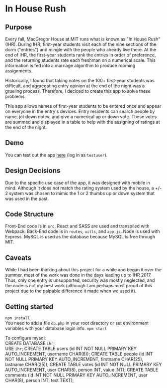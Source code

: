 # In House Rush

## Purpose
Every fall, MacGregor House at MIT runs what is known as "In House Rush" (IHR). During IHR, first-year students visit each of the nine sections of the dorm ("entries") and mingle with the people who already live there. At the end of IHR, the first-year students rank the entries in order of preference, and the returning students rate each freshman on a numerical scale. This information is fed into a marriage algorithm to produce rooming assignments.  

Historically, I found that taking notes on the 100+ first-year students was difficult, and aggregating entry opinion at the end of the night was a grueling process. Therefore, I deciced to create this app to solve these problems.  

This app allows names of first-year students to be entered once and appear on everyone in the entry's devices. Entry residents can search people by name, jot down notes, and give a numerical up or down vote. These votes are summed and displayed in a table to help with the assigning of ratings at the end of the night.

## Demo
You can test out the app [here](https://dentry-ihr.herokuapp.com) (log in as `testuser`).

## Design Decisions
Due to the specific use case of the app, it was designed with mobile in mind. Although it does not match the rating system used by the house, a +/- 2 system was chosen to mimic the 1 or 2 thumbs up or down system that was used in the past.

## Code Structure
Front-End code is in `src`. React and SASS are used and transpiled with Webpack.
Back-End code is in `routes`, `uitls`, and `app.js`. Node is used with Express.
MySQL is used as the database because MySQL is free through MIT.

## Caveats
While I had been thinking about this project for a while and began it over the summer, most of the work was done in the days leading up to IHR 2017. Thus, only one entry is unsupported, security was mostly neglected, and the code is not my best work (although I am perhaps most proud of this project due to the palpable difference it made when we used it).

## Getting started
`npm install`  
You need to add a file `db.php` in your root directory or set environment variables with your database login info.
`npm start`

To configure mysql:  
    CREATE DATABASE `ihr`;  
    USE `ihr`;
    CREATE TABLE users (id INT NOT NULL PRIMARY KEY AUTO_INCREMENT, username CHAR(8));
    CREATE TABLE people (id INT NOT NULL PRIMARY KEY AUTO_INCREMENT, firstname CHAR(25), lastname CHAR(25));
    CREATE TABLE votes (id INT NOT NULL PRIMARY KEY AUTO_INCREMENT, user CHAR(8), person INT, value INT);
    CREATE TABLE comments (id INT NOT NULL PRIMARY KEY AUTO_INCREMENT, user CHAR(8), person INT, text TEXT);
